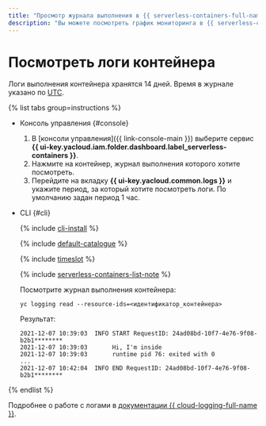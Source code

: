```yaml
---
title: "Просмотр журнала выполнения в {{ serverless-containers-full-name }}"
description: "Вы можете посмотреть график мониторинга в {{ serverless-containers-full-name }} с помощью консоли управления. Для этого выберите сервис {{ serverless-containers-name }}, нажмите на контейнер, журнал выполнения которого вы хотите посмотреть. В открывшемся окне перейдите в раздел Логи и укажите период. По умолчанию задан период за 1 час. Логи выполнения контейнера хранятся 14 дней. Время в журнале указано по UTC."
---
```


# Посмотреть логи контейнера

Логи выполнения контейнера хранятся 14 дней. Время в журнале указано по [UTC](https://ru.wikipedia.org/wiki/Всемирное_координированное_время).

{% list tabs group=instructions %}

- Консоль управления {#console}

    1. В [консоли управления]({{ link-console-main }}) выберите сервис **{{ ui-key.yacloud.iam.folder.dashboard.label_serverless-containers }}**.
    1. Нажмите на контейнер, журнал выполнения которого хотите посмотреть.
    1. Перейдите на вкладку **{{ ui-key.yacloud.common.logs }}** и укажите период, за который хотите посмотреть логи. По умолчанию задан период 1 час.
    
- CLI {#cli}
    
    {% include [cli-install](../../_includes/cli-install.md) %}
    
    {% include [default-catalogue](../../_includes/default-catalogue.md) %} 

    {% include [timeslot](../../_includes/functions/timeslot.md) %}
   
    {% include [serverless-containers-list-note](../../_includes/serverless-containers/container-list-note.md) %}

    Посмотрите журнал выполнения контейнера:

    ```
    yc logging read --resource-ids=<идентификатор_контейнера>
    ```
    Результат:
    ```
	2021-12-07 10:39:03  INFO START RequestID: 24ad08bd-10f7-4e76-9f08-b2b1********
	2021-12-07 10:39:03       Hi, I'm inside
	2021-12-07 10:39:03       runtime pid 76: exited with 0
	...
	2021-12-07 10:42:04  INFO END RequestID: 24ad08bd-10f7-4e76-9f08-b2b1********
    ```

{% endlist %}

Подробнее о работе с логами в [документации {{ cloud-logging-full-name }}](../../logging/).